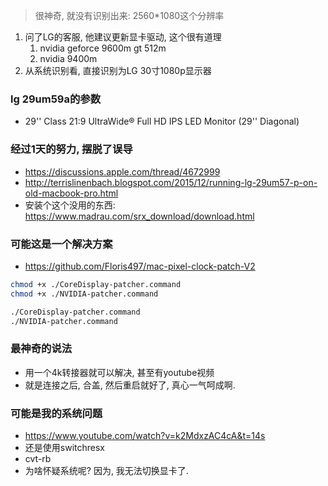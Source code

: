 > 很神奇, 就没有识别出来: 2560*1080这个分辨率

1. 问了LG的客服, 他建议更新显卡驱动, 这个很有道理
   1. nvidia geforce 9600m gt 512m
   2. nvidia 9400m
2. 从系统识别看, 直接识别为LG 30寸1080p显示器



### lg 29um59a的参数

- 29'' Class 21:9 UltraWide® Full HD IPS LED Monitor (29'' Diagonal)



### 经过1天的努力, 摆脱了误导

- https://discussions.apple.com/thread/4672999
- http://terrislinenbach.blogspot.com/2015/12/running-lg-29um57-p-on-old-macbook-pro.html
- 安装个这个没用的东西: https://www.madrau.com/srx_download/download.html

### 可能这是一个解决方案

- https://github.com/Floris497/mac-pixel-clock-patch-V2

```sh
chmod +x ./CoreDisplay-patcher.command
chmod +x ./NVIDIA-patcher.command

./CoreDisplay-patcher.command
./NVIDIA-patcher.command
```

### 最神奇的说法

- 用一个4k转接器就可以解决, 甚至有youtube视频
- 就是连接之后, 合盖, 然后重启就好了, 真心一气呵成啊.

### 可能是我的系统问题

- https://www.youtube.com/watch?v=k2MdxzAC4cA&t=14s
- 还是使用switchresx
- cvt-rb
- 为啥怀疑系统呢? 因为, 我无法切换显卡了.

